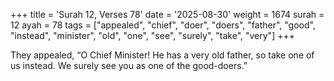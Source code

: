 +++
title = 'Surah 12, Verses 78'
date = '2025-08-30'
weight = 1674
surah = 12
ayah = 78
tags = ["appealed", "chief", "doer", "doers", "father", "good", "instead", "minister", "old", "one", "see", "surely", "take", "very"]
+++

They appealed, “O Chief Minister! He has a very old father, so take one of us instead. We surely see you as one of the good-doers.”